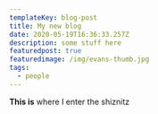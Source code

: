 ```yaml
---
templateKey: blog-post
title: My new blog
date: 2020-05-19T16:36:33.257Z
description: some stuff here
featuredpost: true
featuredimage: /img/evans-thumb.jpg
tags:
  - people
---
```

**This is** where I enter the shiznitz